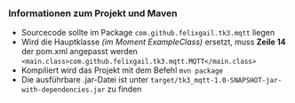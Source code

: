 ### Informationen zum Projekt und Maven

- Sourcecode sollte im Package `com.github.felixgail.tk3.mqtt` liegen
- Wird die Hauptklasse _(im Moment ExampleClass)_ ersetzt, muss **Zeile 14**
  der pom.xml angepasst werden `<main.class>com.github.felixgail.tk3.mqtt.MQTT</main.class>`
- Kompiliert wird das Projekt mit dem Befehl `mvn package`
- Die ausführbare .jar-Datei ist unter `target/tk3_mqtt-1.0-SNAPSHOT-jar-with-dependencies.jar` 
  zu finden
